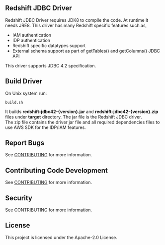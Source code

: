 ## Redshift JDBC Driver

Redshift JDBC Driver requires JDK8 to compile the code. At runtime it needs
JRE8. This driver has many Redshift specific features such as,

* IAM authentication
* IDP authentication
* Redshift specific datatypes support
* External schema support as part of getTables() and getColumns() JDBC API

This driver supports JDBC 4.2 specification.

## Build Driver
On Unix system run:
```
build.sh
```
It builds **redshift-jdbc42-{version}.jar** and **redshift-jdbc42-{version}.zip** files under **target** directory. 
The jar file is the Redshift JDBC driver.  
The zip file contains the driver jar file and all required dependencies files to use AWS SDK for the IDP/IAM features.

## Report Bugs

See [CONTRIBUTING](CONTRIBUTING.md#Reporting-Bugs/Feature-Requests) for more information.

## Contributing Code Development

See [CONTRIBUTING](CONTRIBUTING.md#Contributing-via-Pull-Requests) for more information.

## Security

See [CONTRIBUTING](CONTRIBUTING.md#security-issue-notifications) for more information.

## License

This project is licensed under the Apache-2.0 License.

